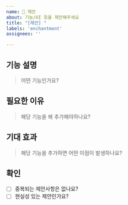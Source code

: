 ```yaml
---
name: 📝 제안
about: 기능/UI 등을 제안해주세요
title: "[제안] "
labels: 'enchantment'
assignees: ''

---
```


## 기능 설명
> 어떤 기능인가요?

## 필요한 이유
> 해당 기능을 왜 추가해야하나요?

## 기대 효과
> 해당 기능을 추가하면 어떤 이점이 발생하나요?

## 확인
- [ ] 중복되는 제안사항은 없나요?
- [ ] 현실성 있는 제안인가요?

<!--
마크다운 체크박스 문법입니다.
[x] - 체크
[ ] - 체크하지 않음
으로 작성해주세요.
>
